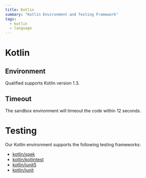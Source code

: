 ```yaml
---
title: Kotlin
summary: "Kotlin Environment and Testing Framework"
tags:
  - kotlin
  - language
---
```


# Kotlin

## Environment

Qualified supports Kotlin version 1.3.

## Timeout

The sandbox environment will timeout the code within 12 seconds.

# Testing

Our Kotlin environment supports the following testing frameworks:

- [kotlin/spek](/kb/languages/kotlin/spek)
- [kotlin/kotlintest](/kb/languages/kotlin/kotlintest)
- [kotlin/junit5](/kb/languages/kotlin/junit5)
- [kotlin/junit](/kb/languages/kotlin/junit)

